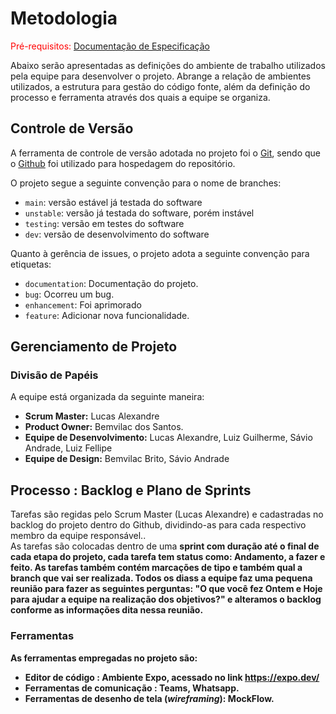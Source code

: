 # Metodologia

<span style="color:red">Pré-requisitos: <a href="2-Especificação do Projeto.md"> Documentação de Especificação</a></span>

Abaixo serão apresentadas as definições do ambiente de trabalho utilizados pela  equipe para desenvolver o projeto. Abrange a relação de ambientes utilizados, a estrutura para gestão do código fonte, além da definição do processo e ferramenta através dos quais a equipe se organiza.

## Controle de Versão

A ferramenta de controle de versão adotada no projeto foi o
[Git](https://git-scm.com/), sendo que o [Github](https://github.com)
foi utilizado para hospedagem do repositório.

O projeto segue a seguinte convenção para o nome de branches:

- `main`: versão estável já testada do software
- `unstable`: versão já testada do software, porém instável
- `testing`: versão em testes do software 
- `dev`: versão de desenvolvimento do software 

Quanto à gerência de issues, o projeto adota a seguinte convenção para
etiquetas:

- `documentation`: Documentação do projeto.
- `bug`: Ocorreu um bug.
- `enhancement`: Foi aprimorado
- `feature`: Adicionar nova funcionalidade.

## Gerenciamento de Projeto
### Divisão de Papéis
A equipe está organizada da seguinte maneira:
-	<strong>Scrum Master:</strong> Lucas Alexandre
-	<strong>Product Owner:</strong> Bemvilac dos Santos.
-	<strong>Equipe de Desenvolvimento:</strong> Lucas Alexandre, Luiz Guilherme, Sávio Andrade, Luiz Fellipe 
- <strong>Equipe de Design:</strong> Bemvilac Brito, Sávio Andrade
## Processo : Backlog e Plano de Sprints
 
 <p>Tarefas são regidas pelo Scrum Master (Lucas Alexandre) e cadastradas no backlog do projeto dentro do Github, dividindo-as para cada respectivo membro da equipe responsável..<br>
 As tarefas são colocadas dentro de uma <strong>sprint<strong> com duração até o final de cada etapa do projeto, cada tarefa tem status como: Andamento, a fazer e feito.  As tarefas também
 contém marcações de tipo e também qual a branch que vai ser realizada. Todos os diass a equipe faz uma pequena reunião para fazer as seguintes perguntas: "O que você fez Ontem e Hoje para ajudar a equipe na realização dos objetivos?" e alteramos o backlog conforme as informações dita nessa reunião.
  <br>

### Ferramentas

As ferramentas empregadas no projeto são:

- Editor de código : Ambiente Expo, acessado no link https://expo.dev/
- Ferramentas de comunicação : Teams, Whatsapp.
- Ferramentas de desenho de tela (_wireframing_): MockFlow.
